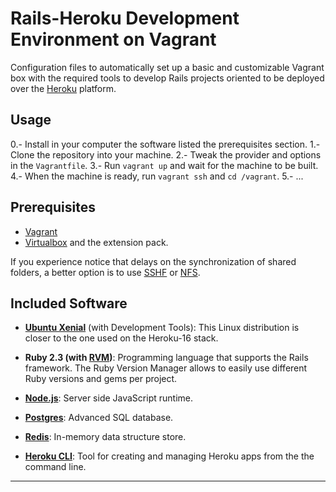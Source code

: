 
# Rails-Heroku Development Environment on Vagrant

Configuration files to automatically set up a basic and customizable Vagrant box
with the required tools to develop Rails projects oriented to be deployed over
the [Heroku][10] platform.


## Usage

0.- Install in your computer the software listed the prerequisites section.
1.- Clone the repository into your machine.
2.- Tweak the provider and options in the `Vagrantfile`.
3.- Run `vagrant up` and wait for the machine to be built.
4.- When the machine is ready, run `vagrant ssh` and `cd /vagrant`.
5.- ...


## Prerequisites

* [Vagrant][0]
* [Virtualbox][1] and the extension pack.

If you experience notice that delays on the synchronization of shared folders,
a better option is to use [SSHF][2] or [NFS][3].


## Included Software

* **[Ubuntu Xenial][4]** (with Development Tools): This Linux distribution is
  closer to the one used on the Heroku-16 stack.

* **Ruby 2.3 (with [RVM][5])**: Programming language that supports the Rails
  framework. The Ruby Version Manager allows to easily use different Ruby
  versions and gems per project.

* **[Node.js][6]**: Server side JavaScript runtime.

* **[Postgres][7]**: Advanced SQL database.

* **[Redis][8]**: In-memory data structure store.

* **[Heroku CLI][9]**: Tool for creating and managing Heroku apps from the
  the command line.

---
[0]: https://serverless.com/
[1]: https://www.virtualbox.org/wiki/Downloads
[2]: https://fedoramagazine.org/vagrant-sharing-folders-vagrant-sshfs/
[3]: https://www.vagrantup.com/docs/synced-folders/nfs.html
[4]: https://app.vagrantup.com/ubuntu/boxes/xenial64
[5]: https://rvm.io/
[6]: https://nodejs.org/en/
[7]: https://www.postgresql.org/
[8]: https://redis.io/
[9]: https://devcenter.heroku.com/articles/heroku-cli
[10]: https://www.heroku.com/
